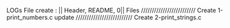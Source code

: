 LOGs File
create : || Header, README, 0|| Files
///////////////////////// Create  1-print_numbers.c
update
////////////////////////// Create 2-print_strings.c
